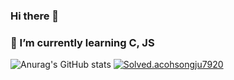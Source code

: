 ### Hi there 👋
### 🌱 I’m currently learning C, JS

<!--
**mushroomgameplay/mushroomgameplay** is a ✨ _special_ ✨ repository because its `README.md` (this file) appears on your GitHub profile.

Here are some ideas to get you started:

- 🔭 I’m currently working on ...
- 🌱 I’m currently learning ...
- 👯 I’m looking to collaborate on ...
- 🤔 I’m looking for help with ...
- 💬 Ask me about ...
- 📫 How to reach me: ...
- 😄 Pronouns: ...
- ⚡ Fun fact: ...
-->

![Anurag's GitHub stats](https://github-readme-stats.vercel.app/api?username=songju7920&show_icons=true&theme=midnight-purple)
[![Solved.acohsongju7920](http://mazassumnida.wtf/api/v2/generate_badge?boj={handle})](https://solved.ac/{handle})
